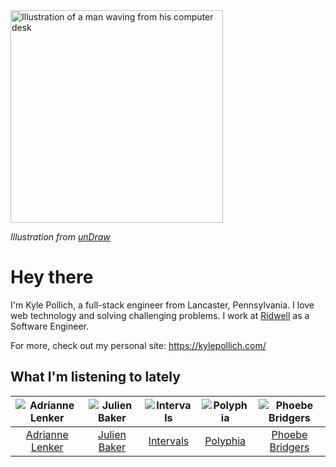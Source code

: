 <img src="https://user-images.githubusercontent.com/6766512/87306713-6f79d900-c4e6-11ea-989a-3242cbfc50c2.png" alt="Illustration of a man waving from his computer desk" height="340" />

_Illustration from [unDraw](https://undraw.co/)_

# Hey there

I'm Kyle Pollich, a full-stack engineer from Lancaster, Pennsylvania. I love web technology and solving challenging problems.
I work at [Ridwell](https://www.ridwell.com/) as a Software Engineer.

For more, check out my personal site: https://kylepollich.com/

## What I'm listening to lately

<!-- begin artists -->
  |![Adrianne Lenker](https://i.scdn.co/image/559046511b221fb6127d433a0cdb67f4ba52f6f9)|![Julien Baker](https://i.scdn.co/image/0da664a93e345270966908fbb986dbde6ea4e727)|![Intervals](https://i.scdn.co/image/91ae86d5e7098fc8c291daed8c90b225aab30155)|![Polyphia](https://i.scdn.co/image/19064b362422abad8f6db31878fa1d740d91e969)|![Phoebe Bridgers](https://i.scdn.co/image/3b6a427f0c54c0d116c433462ae1dd48474643d0)|
  |:---:|:---:|:---:|:---:|:---:|
  |[Adrianne Lenker](https://open.spotify.com/artist/4aKWmkWAKviFlyvHYPTNQY)|[Julien Baker](https://open.spotify.com/artist/12zbUHbPHL5DGuJtiUfsip)|[Intervals](https://open.spotify.com/artist/0xpJGyjbEzkWSNfcf2tcMl)|[Polyphia](https://open.spotify.com/artist/4vGrte8FDu062Ntj0RsPiZ)|[Phoebe Bridgers](https://open.spotify.com/artist/1r1uxoy19fzMxunt3ONAkG)|
<!-- end artists -->
